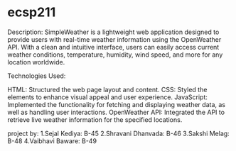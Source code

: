 # ecsp211
Description: SimpleWeather is a lightweight web application designed to provide users with real-time weather information using the OpenWeather API. With a clean and intuitive interface, users can easily access current weather conditions, temperature, humidity, wind speed, and more for any location worldwide.

Technologies Used:

HTML: Structured the web page layout and content. CSS: Styled the elements to enhance visual appeal and user experience. JavaScript: Implemented the functionality for fetching and displaying weather data, as well as handling user interactions. OpenWeather API: Integrated the API to retrieve live weather information for the specified locations.

project by: 
1.Sejal Kediya: B-45
2.Shravani Dhanvada: B-46
3.Sakshi Melag: B-48
4.Vaibhavi Baware: B-49
